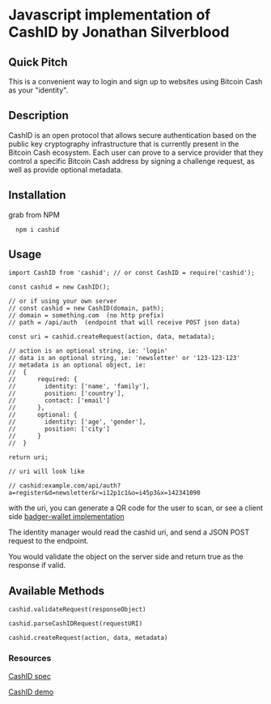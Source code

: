 # Javascript implementation of CashID by Jonathan Silverblood

## Quick Pitch

This is a convenient way to login and sign up to websites using Bitcoin Cash as your "identity".

## Description

CashID is an open protocol that allows secure authentication based on the public key cryptography infrastructure that is currently present in the Bitcoin Cash ecosystem. Each user can prove to a service provider that they control a specific Bitcoin Cash address by signing a challenge request, as well as provide optional metadata.

## Installation

grab from NPM

```
  npm i cashid
```

## Usage

```
import CashID from 'cashid'; // or const CashID = require('cashid');

const cashid = new CashID();

// or if using your own server
// const cashid = new CashID(domain, path);
// domain = something.com  (no http prefix)
// path = /api/auth  (endpoint that will receive POST json data)

const uri = cashid.createRequest(action, data, metadata);

// action is an optional string, ie: 'login'
// data is an optional string, ie: 'newsletter' or '123-123-123'
// metadata is an optional object, ie:
//  {
//      required: {
//        identity: ['name', 'family'],
//        position: ['country'],
//        contact: ['email']
//      },
//      optional: {
//        identity: ['age', 'gender'],
//        position: ['city']
//      }
//  }

return uri;

// uri will look like

// cashid:example.com/api/auth?a=register&d=newsletter&r=i12p1c1&o=i45p3&x=142341090
```

with the uri, you can generate a QR code for the user to scan, or see a client side [badger-wallet implementation](https://github.com/paOol/react-cashid)

The identity manager would read the cashid uri, and send a JSON POST request to the endpoint.

You would validate the object on the server side and return true as the response if valid.

## Available Methods

`cashid.validateRequest(responseObject)`

`cashid.parseCashIDRequest(requestURI)`

`cashid.createRequest(action, data, metadata)`

### Resources

[CashID spec](https://gitlab.com/cashid/protocol-specification)

[CashID demo](https://demo.cashid.info/)
